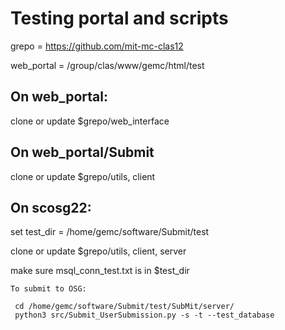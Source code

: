 # Testing portal and scripts

grepo = https://github.com/mit-mc-clas12

web_portal = /group/clas/www/gemc/html/test

## On web_portal:

clone or update $grepo/web_interface

## On web_portal/Submit

clone or update $grepo/utils, client


## On scosg22:



set test_dir = /home/gemc/software/Submit/test

clone or update $grepo/utils, client, server

make sure msql_conn_test.txt is in $test_dir



	To submit to OSG:

	 cd /home/gemc/software/Submit/test/SubMit/server/
	 python3 src/Submit_UserSubmission.py -s -t --test_database
	 
	 
	 

